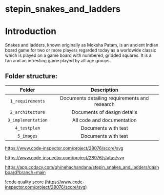 # stepin_snakes_and_ladders
# Introduction
Snakes and ladders, known originally as Moksha Patam, is an ancient Indian board game for two or more players regarded today as a worldwide classic which is played on a game board with numbered, gridded squares. It is a fun and an intresting game played by all age groups. 

## Folder structure:

| Folder | Description |
| :---: | :---: |
| `1_requirements` | Documents detailing requirements and research |
| `2_architecture` | Documents of design details |
| `3_implementation` | All code and documentation |
| `4_testplan` | Documents with test |
| `5_images` | Documents with test |


https://www.code-inspector.com/project/28076/score/svg


https://www.code-inspector.com/project/28076/status/svg

https://app.codacy.com/gh/nehachandana/stepin_snakes_and_ladders/dashboard?branch=main

!code quality score (https://www.code-inspector.com/project/28076/score/svg)

